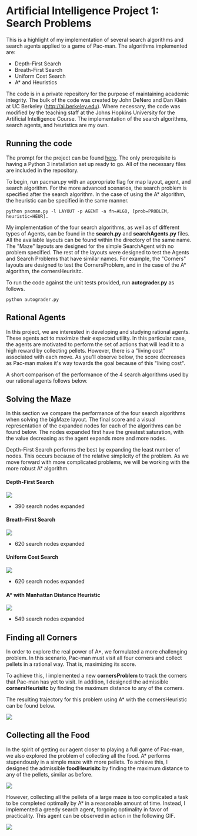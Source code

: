 # Artificial Intelligence Project 1: Search Problems

This is a highlight of my implementation of several search algorithms and search agents applied to a game of Pac-man. The algorithms implemented are:
* Depth-First Search
* Breath-First Search
* Uniform Cost Search
* A* and Heuristics

The code is in a private repository for the purpose of maintaining academic integrity. The bulk of the code was created by John DeNero and Dan Klein at UC Berkeley (http://ai.berkeley.edu). Where necessary, the code was modified by the teaching staff at the Johns Hopkins University for the Artificial Intelligence Course. The implementation of the search algorithms, search agents, and heuristics are my own.

## Running the code
The prompt for the project can be found [here](https://gist.githubusercontent.com/PurpleBooth/109311bb0361f32d87a2/raw/8254b53ab8dcb18afc64287aaddd9e5b6059f880/README-Template.md). The only prerequisite is having a Python 3 installation set up ready to go. All of the necessary files are included in the repository.

To begin, run pacman.py with an appropriate flag for map layout, agent, and search algorithm. For the more advanced scenarios, the search problem is specified after the search algorithm. In the case of using the A* algorithm, the heuristic can be specified in the same manner.

```
python pacman.py -l LAYOUT -p AGENT -a fn=ALGO, [prob=PROBLEM, heuristic=HEUR].
```
My implementation of the four search algorithms, as well as of different types of Agents, can be found in the **search.py** and **searchAgents.py** files. All the available layouts can be found within the directory of the same name. The "Maze" layouts are designed for the simple SearchAgent with no problem specified. The rest of the layouts were designed to test the Agents and Search Problems that have similar names. For example, the "Corners" layouts are designed to test the CornersProblem, and in the case of the A* algorithm, the cornersHeurisitc.

To run the code against the unit tests provided, run **autograder.py** as follows.
```
python autograder.py
```

## Rational Agents
In this project, we are interested in developing and studying rational agents. These agents act to maximize their expected utility. In this particular case, the agents are motivated to perform the set of actions that will lead it to a high reward by collecting pellets. However, there is a "living cost" associated with each move. As you'll observe below, the score decreases as Pac-man makes it's way towards the goal because of this "living cost".

A short comparison of the performance of the 4 search algorithms used by our rational agents follows below.

## Solving the Maze
In this section we compare the performance of the four search algorithms when solving the bigMaze layout. The final score and a visual representation of the expanded nodes for each of the algorithms can be found below. The nodes expanded first have the greatest saturation, with the value decreasing as the agent expands more and more nodes.

Depth-First Search performs the best by expanding the least number of nodes. This occurs because of the relative simplicity of the problem. As we move forward with more complicated problems, we will be working with the more robust A* algorithm.

#### Depth-First Search
![](GIFS/DFS2.gif)
* 390 search nodes expanded

#### Breath-First Search
![](GIFS/BFS2.gif)
* 620 search nodes expanded

#### Uniform Cost Search
![](GIFS/UCS2.gif)
* 620 search nodes expanded

#### A* with Manhattan Distance Heuristic
![](GIFS/astar_manh.gif)
* 549 search nodes expanded

## Finding all Corners
In order to explore the real power of A*, we formulated a more challenging problem. In this scenario, Pac-man must visit all four corners and collect pellets in a rational way. That is, maximizing its score.

To achieve this, I implemented a new **cornersProblem** to track the corners that Pac-man has yet to visit. In addition, I designed the admissible **cornersHeurisitc** by finding the maximum distance to any of the corners.

The resulting trajectory for this problem using A* with the cornersHeuristic can be found below.

![](GIFS/corners.gif)

## Collecting all the Food
In the spirit of getting our agent closer to playing a full game of Pac-man, we also explored the problem of collecting all the food. A* performs stupendously in a simple maze with more pellets. To achieve this, I designed the admissible **foodHeurisitc** by finding the maximum distance to any of the pellets, similar as before.

![](GIFS/food.gif)

However, collecting all the pellets of a large maze is too complicated a task to be completed optimally by A* in a reasonable amount of time. Instead, I implemented a greedy search agent, forgoing optimality in favor of practicality. This agent can be observed in action in the following GIF.

![](GIFS/sub.gif)

